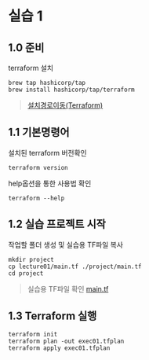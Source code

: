 # 실습 1

## 1.0 준비
terraform 설치
```
brew tap hashicorp/tap
brew install hashicorp/tap/terraform
```
> [설치경로이동(Terraform)](https://developer.hashicorp.com/terraform/downloads?product_intent=terraform)


## 1.1 기본명령어
설치된 terraform 버전확인
```
terraform version
```

help옵션을 통한 사용법 확인
```
terraform --help
```

## 1.2 실습 프로젝트 시작

작업할 폴더 생성 및 실습용 TF파일 복사
```
mkdir project
cp lecture01/main.tf ./project/main.tf
cd project
```

> 실습용 TF파일 확인 [main.tf](../main.tf)

## 1.3 Terraform 실행
```
terraform init
terraform plan -out exec01.tfplan
terraform apply exec01.tfplan
```


